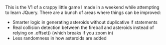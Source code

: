 This is the V1 of a crappy little  game I made in a weekend while attempting to learn JQuery. There are a bunch of areas where things can be improved:

* Smarter logic in generating asteroids without duplicative if statements
* Real collision detection between the fireball and asteroids instead of relying on .offset() (which breaks if you zoom in)
* Less randomness in how asteroids are added
